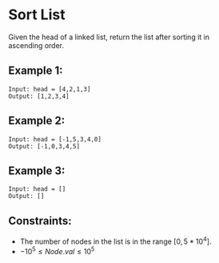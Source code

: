 # Sort List

Given the head of a linked list, return the list after sorting it in  
ascending order.

 

## Example 1:

    Input: head = [4,2,1,3]
    Output: [1,2,3,4]

## Example 2:

    Input: head = [-1,5,3,4,0]
    Output: [-1,0,3,4,5]

## Example 3:

    Input: head = []
    Output: []

 

## Constraints:

* The number of nodes in the list is in the range $[0, 5 * 10^4]$.
* $-10^5 \le Node.val \le 10^5$

 

